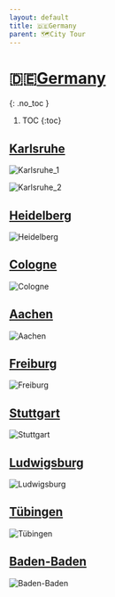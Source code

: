 ```yaml
---
layout: default
title: 🇩🇪Germany
parent: 🗺City Tour
---
```


# 🇩🇪[Germany](https://en.wikipedia.org/wiki/Germany)
{: .no_toc }
1. TOC
{:toc}

## [Karlsruhe](https://en.wikipedia.org/wiki/Karlsruhe)

![Karlsruhe_1](🇩🇪Germany/Karlsruhe_1.jpeg)

![Karlsruhe_2](🇩🇪Germany/Karlsruhe_2.jpeg)

## [Heidelberg](https://en.wikipedia.org/wiki/Heidelberg)

![Heidelberg](🇩🇪Germany/Heidelberg.jpeg)

## [Cologne](https://en.wikipedia.org/wiki/Cologne)

![Cologne](🇩🇪Germany/Cologne.jpeg)

## [Aachen](https://en.wikipedia.org/wiki/Aachen)

![Aachen](🇩🇪Germany/Aachen.jpeg)

## [Freiburg](https://en.wikipedia.org/wiki/Freiburg_im_Breisgau)

![Freiburg](🇩🇪Germany/Freiburg.jpeg)

## [Stuttgart](https://en.wikipedia.org/wiki/Stuttgart)

![Stuttgart](🇩🇪Germany/Stuttgart.jpeg)

## [Ludwigsburg](https://en.wikipedia.org/wiki/Ludwigsburg)

![Ludwigsburg](🇩🇪Germany/Ludwigsburg.jpeg)

## [Tübingen](https://en.wikipedia.org/wiki/Tübingen)

![Tübingen](🇩🇪Germany/Tübingen.jpeg)

## [Baden-Baden](https://en.wikipedia.org/wiki/Baden-Baden)

![Baden-Baden](🇩🇪Germany/Baden-Baden.jpeg)